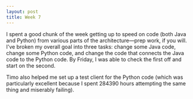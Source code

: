 ```yaml
---
layout: post
title: Week 7
---
```


I spent a good chunk of the week getting up to speed on code
(both Java and Python) from various parts of the architecture—prep work,
if you will. I've broken my overall goal into three tasks: change some Java
code, change some Python code, and change the code that connects the Java
code to the Python code. By Friday, I was able to check the first off and
start on the second.

Timo also helped me set up a test client for the Python code
(which was particularly excellent because I spent 284390 hours attempting the
same thing and miserably failing).
